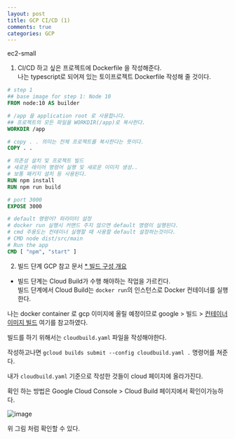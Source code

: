 ```yaml
---
layout: post
title: GCP CI/CD (1)
comments: true
categories: GCP
---
```


ec2-small 
1. CI/CD 하고 싶은 프로젝트에 Dockerfile 을 작성해준다. <br/>
나는 typescript로 되어져 있는 토이프로젝트 Dockerfile 작성해 줄 것이다.

```dockerfile
# step 1
## base image for step 1: Node 10
FROM node:10 AS builder

# /app 을 application root 로 사용합니다.
## 프로젝트의 모든 파일을 WORKDIR(/app)로 복사한다.
WORKDIR /app

# copy . . 의미는 전체 프로젝트를 복사한다는 뜻이다.
COPY . .

# 의존성 설치 및 프로젝트 빌드
# 새로운 레이어 명령어 실행 및 새로운 이미지 생성..
# 보통 패키지 설치 등 사용된다.
RUN npm install
RUN npm run build

# port 3000
EXPOSE 3000

# default 명령어? 파라미터 설정
# docker run 실행시 커맨드 주지 않으면 default 명령이 실행된다.
# cmd 주용도는 컨테이너 실행할 때 사용할 default 설정하는것이다.
# CMD node dist/src/main
# Run the app
CMD [ "npm", "start" ]
```    
    
2. 빌드 단계
GCP 참고 문서
 <a href='https://cloud.google.com/cloud-build/docs/build-config?hl=ko#yaml' target="_blank" cursor="pointer">* 빌드 구성 개요</a>

- 빌드 단계는 Cloud Build가 수행 해야하는 작업을 가르킨다.<br/>
빌드 단계에서 Cloud Build는 `docker run`의 인스턴스로 Docker 컨테이너를 실행한다.

나는 docker container 로 gcp 이미지에 올릴 예정이므로 google > 빌드 > <a cursor='pointer' target='_blank' href='https://cloud.google.com/cloud-build/docs/building/build-containers?hl=ko'>컨테이너 이미지 빌드</a>
여기를 참고하였다.

빌드를 하기 위해서는 `cloudbuild.yaml` 파일을 작성해야한다.

작성하고나면 `gcloud builds submit --config cloudbuild.yaml .` 명령어를 쳐준다.<br/>

내가 `cloudbuild.yaml` 기준으로 작성한 것들이 cloud 페이지에 올라가진다.

확인 하는 방법은 Google Cloud Console > Cloud Build 페이지에서 확인이가능하다. 

![image](https://user-images.githubusercontent.com/40929370/91668059-51267600-eb44-11ea-9188-6363b961c172.png)

위 그림 처럼 확인할 수 있다. 

 
<!-- - 개발자는 별도의 `.yaml` 파일로 일련의 파이프라인을 표현한다.
    - 여기에는 도커 이미지 빌드, 푸시, 테스트, 배포 등등 하고 싶은 일을 넣으면 된다.
    - 이 `.yaml` 파일은 깃허브에 소스코드와 함께 위치해야한다.
- 트리거는 GCP Cloud Build 페이지에서 트리거를 생성한다.
    - 트리거에서 어떤 브랜치에 어떤 요청이 왔을 때 어떤 `.yaml`을 실행할 지 정할 수 있다.
    - 브랜치에 따라 특정 트리거를 다르게 발동 시킬 수 있다. -->
    
